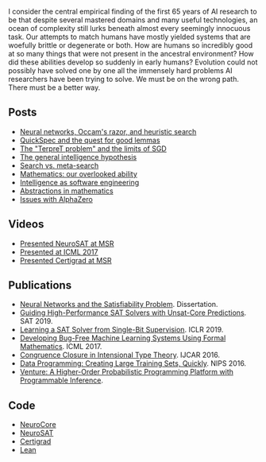 I consider the central empirical finding of the first 65 years of AI research to be that despite several mastered domains and many useful technologies, an ocean of complexity still lurks beneath almost every seemingly innocuous task. Our attempts to match humans have mostly yielded systems that are woefully brittle or degenerate or both. How are humans so incredibly good at so many things that were not present in the ancestral environment? How did these abilities develop so suddenly in early humans? Evolution could not possibly have solved one by one all the immensely hard problems AI researchers have been trying to solve. We must be on the wrong path. There must be a better way.

## Posts

- [Neural networks, Occam's razor, and heuristic search](posts/2018-09-16-neural-networks-occams-razor.md)
- [QuickSpec and the quest for good lemmas](posts/2018-07-21-quickspec.md)
- [The "TerpreT problem" and the limits of SGD](/the-terpret-problem/)
- [The general intelligence hypothesis](posts/2018-07-08-the-general-intelligence-hypothesis.md)
- [Search vs. meta-search](posts/2018-07-01-search-vs-meta-search.md)
- [Mathematics: our overlooked ability](posts/2018-06-24-mathematics-our-overlooked-ability.md)
- [Intelligence as software engineering](posts/2018-06-17-intelligence-as-software-engineering.md)
- [Abstractions in mathematics](posts/2018-06-10-abstractions-in-mathematics.md)
- [Issues with AlphaZero](posts/2018-06-06-issues-with-alpha-zero.md)

## Videos

- [Presented NeuroSAT at MSR](https://www.youtube.com/watch?v=EqvzIGY_bI4)
- [Presented at ICML 2017](https://vimeo.com/238227789)
- [Presented Certigrad at MSR](https://www.youtube.com/watch?v=-A1tVNTHUFw)

## Publications

- [Neural Networks and the Satisfiability Problem](https://searchworks.stanford.edu/view/13250178). Dissertation.
- [Guiding High-Performance SAT Solvers with Unsat-Core Predictions](https://arxiv.org/abs/1903.04671). SAT 2019.
- [Learning a SAT Solver from Single-Bit Supervision](https://arxiv.org/abs/1802.03685). ICLR 2019.
- [Developing Bug-Free Machine Learning Systems Using Formal Mathematics](https://arxiv.org/abs/1706.08605). ICML 2017.
- [Congruence Closure in Intensional Type Theory](https://arxiv.org/abs/1701.04391). IJCAR 2016.
- [Data Programming: Creating Large Training Sets, Quickly](https://arxiv.org/abs/1605.07723). NIPS 2016.
- [Venture: A Higher-Order Probabilistic Programming Platform with Programmable Inference](https://arxiv.org/abs/1404.0099).

## Code

- [NeuroCore](https://github.com/dselsam/neurocore-public)
- [NeuroSAT](https://github.com/dselsam/neurosat)
- [Certigrad](https://github.com/dselsam/certigrad)
- [Lean](https://github.com/leanprover/lean)
